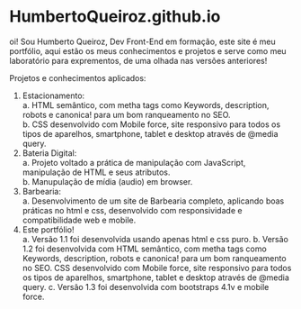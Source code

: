 # HumbertoQueiroz.github.io
oi! Sou Humberto Queiroz, Dev Front-End em formação, este site é meu portfólio, aqui estão os meus conhecimentos e projetos e serve como meu laboratório para exprementos, de uma olhada nas versões anteriores! <br>

Projetos e conhecimentos aplicados:

1. Estacionamento: <br>
    a. HTML semântico, com metha tags como Keywords, description, robots e canonica! para um bom ranqueamento no SEO.<br>
    b. CSS desenvolvido com Mobile force, site responsivo para todos os tipos de aparelhos, smartphone, tablet e desktop através de @media query.<br>
2.  Bateria Digital:<br>
    a. Projeto voltado a prática de manipulação com JavaScript, manipulação de HTML e seus atributos.<br>
    b. Manupulação de mídia (audio) em browser.<br>
3.  Barbearia:<br>
    a. Desenvolvimento de um site de Barbearia completo, aplicando boas práticas no html e css, desenvolvido com responsividade e compatibilidade web e mobile.<br>
4. Este portfólio!<br>
    a. Versão 1.1 foi desenvolvida usando apenas html e css puro.
    b. Versão 1.2 foi desenvolvida com HTML semântico, com metha tags como Keywords, description, robots e canonica! para um bom ranqueamento no SEO. CSS desenvolvido com Mobile force, site responsivo para todos os tipos de aparelhos, smartphone, tablet e desktop através de @media query.
    c. Versão 1.3 foi desenvolvida com bootstraps 4.1v e mobile force.


